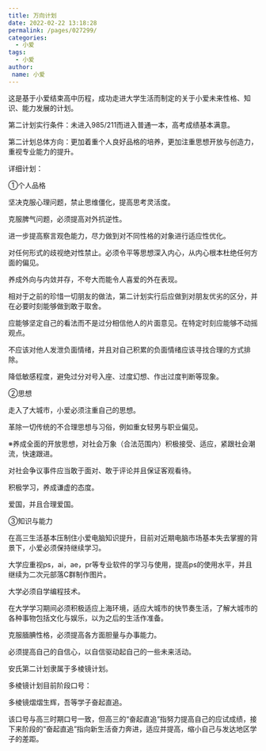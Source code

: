 ```yaml
---
title: 万向计划
date: 2022-02-22 13:18:28
permalink: /pages/027299/
categories:
  - 小爱
tags:
  - 小爱
author:
 name: 小爱
---
```

这是基于小爱结束高中历程，成功走进大学生活而制定的关于小爱未来性格、知识、能力发展的计划。

第二计划实行条件：未进入985/211而进入普通一本，高考成绩基本满意。

第二计划总体方向：更加着重个人良好品格的培养，更加注重思想开放与创造力，重视专业能力的提升。

 

详细计划：

①个人品格

坚决克服心理问题，禁止思维僵化，提高思考灵活度。

克服脾气问题，必须提高对外抗逆性。

进一步提高察言观色能力，尽力做到对不同性格的对象进行适应性优化。

对任何形式的歧视绝对性禁止。必须令平等思想深入内心，从内心根本杜绝任何方面的偏见。

养成外向与内敛并存，不夸大而能令人喜爱的外在表现。

相对于之前的珍惜一切朋友的做法，第二计划实行后应做到对朋友优劣的区分，并在必要时刻能够做到敢于取舍。

应能够坚定自己的看法而不是过分相信他人的片面意见。在特定时刻应能够不动摇观点。

不应该对他人发泄负面情绪，并且对自己积累的负面情绪应该寻找合理的方式排除。

降低敏感程度，避免过分对号入座、过度幻想、作出过度判断等现象。

②思想

走入了大城市，小爱必须注重自己的思想。

革除一切传统的不合理思想与习俗，例如重女轻男与职业偏见。

※养成全面的开放思想，对社会万象（合法范围内）积极接受、适应，紧跟社会潮流，快速跟进。

对社会争议事件应当敢于面对、敢于评论并且保证客观看待。

积极学习，养成谦虚的态度。

爱国，并且合理爱国。

③知识与能力

在高三生活基本压制住小爱电脑知识提升，目前对近期电脑市场基本失去掌握的背景下，小爱必须保持继续学习。

大学应重视ps，ai，ae，pr等专业软件的学习与使用，提高ps的使用水平，并且继续为二次元部落C群制作图片。

大学必须自学编程技术。

在大学学习期间必须积极适应上海环境，适应大城市的快节奏生活，了解大城市的各种事物包括文化与娱乐，以为之后的生活作准备。

克服腼腆性格，必须提高各方面胆量与办事能力。

必须提高自己的自信心，以自信驱动起自己的一些未来活动。

 

安氏第二计划隶属于多棱镜计划。

多棱镜计划目前阶段口号：

多棱镜熠熠生辉，吾等学子奋起直追。

该口号与高三时期口号一致，但高三的“奋起直追”指努力提高自己的应试成绩，接下来阶段的“奋起直追”指向新生活奋力奔进，适应并提高，缩小自己与发达地区学子的差距。

 